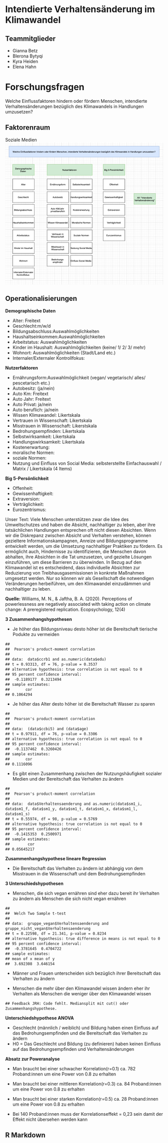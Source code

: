 # Intendierte Verhaltensänderung im Klimawandel

## Teammitglieder

-   Gianna Betz
-   Blerona Bytyqi
-   Kyra Heiden
-   Elena Hahn

# Forschungsfragen

Welche Einflussfaktoren hindern oder fördern Menschen, intendierte
Verhaltensänderungen bezüglich des Klimawandels in Handlungen
umzusetzen?

## Faktorenraum

Soziale Medien
![Faktorenraum](README_files/figure-markdown_strict/Faktorenraum.png)

## Operationalisierungen

**Demographische Daten**

-   Alter: Freitext
-   Geschlecht:m/w/d
-   Bildungsabschluss:Auswahlmöglichkeiten
-   Haushaltseinkommen:Auswahlmöglichkeiten
-   Arbeitstatus: Auswahlmöglichkeiten
-   Kinder im Haushalt: Auswahlmöglichkeiten (keine/ 1/ 2/ 3/ mehr)
-   Wohnort: Auswahlmöglichkeiten (Stadt/Land etc.)
-   Internaler/Externaler Kontrollfokus:

**Nutzerfaktoren**

-   Ernährungsform:Auswahlmöglichkeit (vegan/ vegetarisch/ alles/
    pescetarisch etc.)
-   Autobesitz: (ja/nein)
-   Auto Km: Freitext
-   Auto Jahr: Freitext
-   Auto Privat: ja/nein
-   Auto beruflich: ja/nein
-   Wissen Klimawandel: Likertskala
-   Vertrauen in Wissenschaft: Likertskala
-   Misstrauen in Wissenschaft: Likerstskala
-   Bedrohungsempfinden: Likertskala
-   Selbstwirksamkeit: Likertskala
-   Handlungswirksamkeit: Likertskala
-   Kostenerwartung:
-   moralische Normen:
-   soziale Normen:
-   Nutzung und Einfluss von Social Media: selbsterstellte
    Einfachauswahl / Matrix / Likertskala (4 Items)

**Big 5-Persönlichkeit**

-   Offenheit:
-   Gewissenhaftigkeit:
-   Extraversion:
-   Verträglichkeit:
-   Eurozentrismus:

Unser Text: Viele Menschen unterstützen zwar die Idee des Umweltschutzes
und haben die Absicht, nachhaltiger zu leben, aber ihre tatsächlichen
Handlungen entsprechen oft nicht diesen Absichten. Wenn wir die
Diskrepanz zwischen Absicht und Verhalten verstehen, können gezieltere
Informationskampagnen, Anreize und Bildungsprogramme entwickelt werden,
um die Umsetzung nachhaltiger Praktiken zu fördern. Es ermöglicht auch,
Hindernisse zu identifizieren, die Menschen davon abhalten, ihre
Absichten in die Tat umzusetzen, und gezielte Lösungen einzuführen, um
diese Barrieren zu überwinden. In Bezug auf den Klimawandel ist es
entscheidend, dass individuelle Absichten zur Reduzierung von
Treibhausgasemissionen in konkrete Maßnahmen umgesetzt werden. Nur so
können wir als Gesellschaft die notwendigen Veränderungen herbeiführen,
um den Klimawandel einzudämmen und nachhaltiger zu leben.

**Quelle:** Williams, M. N., & Jaftha, B. A. (2020). Perceptions of
powerlessness are negatively associated with taking action on climate
change: A preregistered replication. Ecopsychology, 12(4)

**3 Zusammenhangshypothesen**

-   Je höher das Bildungsniveau desto höher ist die Bereitschaft
    tierische Podukte zu vermeiden

<!-- -->

    ## 
    ##  Pearson's product-moment correlation
    ## 
    ## data:  data$ccrb1 and as.numeric(data$edu)
    ## t = 0.93313, df = 76, p-value = 0.3537
    ## alternative hypothesis: true correlation is not equal to 0
    ## 95 percent confidence interval:
    ##  -0.1189177  0.3213494
    ## sample estimates:
    ##       cor 
    ## 0.1064294

-   Je höher das Alter desto höher ist die Bereitschaft Wasser zu sparen

<!-- -->

    ## 
    ##  Pearson's product-moment correlation
    ## 
    ## data:  (data$ccbi5) and (data$age)
    ## t = 0.97911, df = 76, p-value = 0.3306
    ## alternative hypothesis: true correlation is not equal to 0
    ## 95 percent confidence interval:
    ##  -0.1137462  0.3260426
    ## sample estimates:
    ##       cor 
    ## 0.1116096

-   Es gibt einen Zusammenhang zwischen der Nutzungshäufigkeit sozialer
    Medien und der Bereitschaft das Verhalten zu ändern

<!-- -->

    ## 
    ##  Pearson's product-moment correlation
    ## 
    ## data:  data$Verhaltensaenderung and as.numeric(data$sm1_i, data$sm1_f, data$sm1_y, data$sm1_t, data$sm1_x, data$sm1_l, data$sm1_s)
    ## t = 0.55974, df = 98, p-value = 0.5769
    ## alternative hypothesis: true correlation is not equal to 0
    ## 95 percent confidence interval:
    ##  -0.1415353  0.2500971
    ## sample estimates:
    ##        cor 
    ## 0.05645217

**Zusammenhangshypothese lineare Regression**

-   Die Bereitschaft das Verhalten zu ändern ist abhängig von dem
    Misstrauen in die Wissenschaft und dem Bedrohungsempfinden

**3 Unterschiedshypothesen**

-   Menschen, die sich vegan ernähren sind eher dazu bereit ihr
    Verhalten zu ändern als Menschen die sich nicht vegan ernähren

<!-- -->

    ## 
    ##  Welch Two Sample t-test
    ## 
    ## data:  gruppe_vegan$Verhaltensaenderung and gruppe_nicht_vegan$Verhaltensaenderung
    ## t = 0.22598, df = 21.341, p-value = 0.8234
    ## alternative hypothesis: true difference in means is not equal to 0
    ## 95 percent confidence interval:
    ##  -0.3781645  0.4704722
    ## sample estimates:
    ## mean of x mean of y 
    ##  3.692308  3.646154

-   Männer und Frauen unterscheiden sich bezüglich ihrer Bereitschaft
    das Verhalten zu ändern

-   Menschen die mehr über den Klimawandel wissen ändern eher ihr
    Verhalten als Menschen die weniger über den Klimawandel wissen

<!-- -->

    ## Feedback JRH: Code fehlt. Mediansplit mit cut() oder Zusammenhangshypothese.

**Unterschiedshypothese ANOVA**

-   Geschlecht (männlich / weiblich) und Bildung haben einen Einfluss
    auf das Bedrohungsempfinden und die Bereitschaft das Verhalten zu
    ändern  
-   H0 = Das Geschlecht und Bildung (zu definieren) haben keinen
    Einfluss auf das Bedrohungsempfinden und Verhaltensänderungen

**Absatz zur Poweranalyse**

-   Man braucht bei einer schwacher Korrelation(r=0.1) ca. 782
    Proband:innen um eine Power von 0.8 zu erhalten

-   Man braucht bei einer mittleren Korrelation(r=0.3) ca. 84
    Proband:innen um eine Power von 0.8 zu erhalten

-   Man braucht bei einer starken Korrelation(r=0.5) ca. 28
    Proband:innen um eine Power von 0.8 zu erhalten

-   Bei 140 Proband:innen muss der Korrelationseffekt = 0,23 sein damit
    der Effekt nicht übersehen werden kann

## R Markdown

